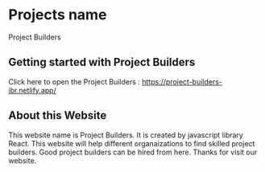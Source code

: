 # Projects name
Project Builders

## Getting started with Project Builders

Click here to open the Project Builders : https://project-builders-ibr.netlify.app/

## About this Website
This website name is Project Builders.
It is created by javascript library React.
This website will help different organaizations to find skilled project builders.
Good project builders can be hired from here.
Thanks for visit our website.





